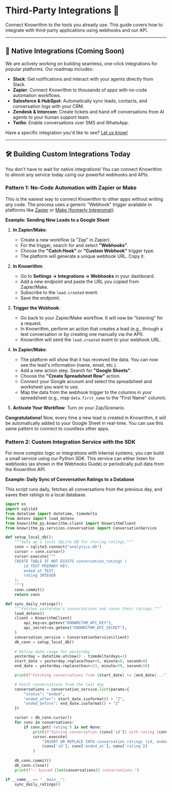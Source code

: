 # Third-Party Integrations 🤝

Connect Knowrithm to the tools you already use. This guide covers how to integrate with third-party applications using webhooks and our API.

---

## 🔮 Native Integrations (Coming Soon)

We are actively working on building seamless, one-click integrations for popular platforms. Our roadmap includes:

-   **Slack**: Get notifications and interact with your agents directly from Slack.
-   **Zapier**: Connect Knowrithm to thousands of apps with no-code automation workflows.
-   **Salesforce & HubSpot**: Automatically sync leads, contacts, and conversation logs with your CRM.
-   **Zendesk & Intercom**: Create tickets and hand off conversations from AI agents to your human support team.
-   **Twilio**: Enable conversations over SMS and WhatsApp.

Have a specific integration you'd like to see? [Let us know!](mailto:support@knowrithm.org)

---

## 🛠️ Building Custom Integrations Today

You don't have to wait for native integrations! You can connect Knowrithm to almost any service today using our powerful webhooks and APIs.

### Pattern 1: No-Code Automation with Zapier or Make

This is the easiest way to connect Knowrithm to other apps without writing any code. The process uses a generic "Webhook" trigger available in platforms like [Zapier](https://zapier.com/) or [Make (formerly Integromat)](https://www.make.com/).

**Example: Sending New Leads to a Google Sheet**

1.  **In Zapier/Make**:
    -   Create a new workflow (a "Zap" in Zapier).
    -   For the trigger, search for and select **"Webhooks"**.
    -   Choose the **"Catch Hook"** or **"Custom Webhook"** trigger type.
    -   The platform will generate a unique webhook URL. Copy it.

2.  **In Knowrithm**:
    -   Go to **Settings → Integrations → Webhooks** in your dashboard.
    -   Add a new endpoint and paste the URL you copied from Zapier/Make.
    -   Subscribe to the `lead.created` event.
    -   Save the endpoint.

3.  **Trigger the Webhook**:
    -   Go back to your Zapier/Make workflow. It will now be "listening" for a request.
    -   In Knowrithm, perform an action that creates a lead (e.g., through a test conversation or by creating one manually via the API).
    -   Knowrithm will send the `lead.created` event to your webhook URL.

4.  **In Zapier/Make**:
    -   The platform will show that it has received the data. You can now see the lead's information (name, email, etc.).
    -   Add a new action step. Search for **"Google Sheets"**.
    -   Choose the **"Create Spreadsheet Row"** action.
    -   Connect your Google account and select the spreadsheet and worksheet you want to use.
    -   Map the data from the webhook trigger to the columns in your spreadsheet (e.g., map `data.first_name` to the "First Name" column).

5.  **Activate Your Workflow**: Turn on your Zap/Scenario.

**Congratulations!** Now, every time a new lead is created in Knowrithm, it will be automatically added to your Google Sheet in real-time. You can use this same pattern to connect to countless other apps.

### Pattern 2: Custom Integration Service with the SDK

For more complex logic or integrations with internal systems, you can build a small service using our Python SDK. This service can either listen for webhooks (as shown in the Webhooks Guide) or periodically pull data from the Knowrithm API.

**Example: Daily Sync of Conversation Ratings to a Database**

This script runs daily, fetches all conversations from the previous day, and saves their ratings to a local database.

```python
import os
import sqlite3
from datetime import datetime, timedelta
from dotenv import load_dotenv
from knowrithm_py.knowrithm.client import KnowrithmClient
from knowrithm_py.services.conversation import ConversationService

def setup_local_db():
    """Sets up a local SQLite DB for storing ratings."""
    conn = sqlite3.connect("analytics.db")
    cursor = conn.cursor()
    cursor.execute("""
    CREATE TABLE IF NOT EXISTS conversation_ratings (
        id TEXT PRIMARY KEY,
        ended_at TEXT,
        rating INTEGER
    );
    """)
    conn.commit()
    return conn

def sync_daily_ratings():
    """Fetches yesterday's conversations and saves their ratings."""
    load_dotenv()
    client = KnowrithmClient(
        api_key=os.getenv("KNOWRITHM_API_KEY"),
        api_secret=os.getenv("KNOWRITHM_API_SECRET"),
    )
    conversation_service = ConversationService(client)
    db_conn = setup_local_db()
    
    # Define date range for yesterday
    yesterday = datetime.utcnow() - timedelta(days=1)
    start_date = yesterday.replace(hour=0, minute=0, second=0)
    end_date = yesterday.replace(hour=23, minute=59, second=59)

    print(f"Fetching conversations from {start_date} to {end_date}...")

    # Fetch conversations from the last day
    conversations = conversation_service.list(params={
        "status": "ended",
        "ended_after": start_date.isoformat() + "Z",
        "ended_before": end_date.isoformat() + "Z"
    })

    cursor = db_conn.cursor()
    for conv in conversations:
        if conv.get('rating') is not None:
            print(f"Syncing conversation {conv['id']} with rating {conv['rating']}")
            cursor.execute(
                "INSERT OR REPLACE INTO conversation_ratings (id, ended_at, rating) VALUES (?, ?, ?)",
                (conv['id'], conv['ended_at'], conv['rating'])
            )
    
    db_conn.commit()
    db_conn.close()
    print(f"✅ Synced {len(conversations)} conversations.")

if __name__ == "__main__":
    sync_daily_ratings()
```